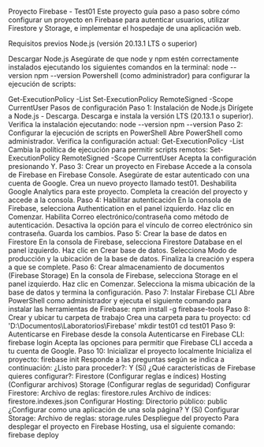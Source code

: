 Proyecto Firebase - Test01
Este proyecto guía paso a paso sobre cómo configurar un proyecto en Firebase para autenticar usuarios, utilizar Firestore y Storage, e implementar el hospedaje de una aplicación web.

Requisitos previos
Node.js (versión 20.13.1 LTS o superior)

Descargar Node.js
Asegúrate de que node y npm estén correctamente instalados ejecutando los siguientes comandos en la terminal:
node --version
npm --version
Powershell (como administrador) para configurar la ejecución de scripts:

Get-ExecutionPolicy -List
Set-ExecutionPolicy RemoteSigned -Scope CurrentUser
Pasos de configuración
Paso 1: Instalación de Node.js
Dirígete a Node.js - Descarga.
Descarga e instala la versión LTS (20.13.1 o superior).
Verifica la instalación ejecutando:
node --version
npm --version
Paso 2: Configurar la ejecución de scripts en PowerShell
Abre PowerShell como administrador.
Verifica la configuración actual:
Get-ExecutionPolicy -List
Cambia la política de ejecución para permitir scripts remotos:
Set-ExecutionPolicy RemoteSigned -Scope CurrentUser
Acepta la configuración presionando Y.
Paso 3: Crear un proyecto en Firebase
Accede a la consola de Firebase en Firebase Console.
Asegúrate de estar autenticado con una cuenta de Google.
Crea un nuevo proyecto llamado test01.
Deshabilita Google Analytics para este proyecto.
Completa la creación del proyecto y accede a la consola.
Paso 4: Habilitar autenticación
En la consola de Firebase, selecciona Authentication en el panel izquierdo.
Haz clic en Comenzar.
Habilita Correo electrónico/contraseña como método de autenticación.
Desactiva la opción para el vínculo de correo electrónico sin contraseña.
Guarda los cambios.
Paso 5: Crear la base de datos en Firestore
En la consola de Firebase, selecciona Firestore Database en el panel izquierdo.
Haz clic en Crear base de datos.
Selecciona Modo de producción y la ubicación de la base de datos.
Finaliza la creación y espera a que se complete.
Paso 6: Crear almacenamiento de documentos (Firebase Storage)
En la consola de Firebase, selecciona Storage en el panel izquierdo.
Haz clic en Comenzar.
Selecciona la misma ubicación de la base de datos y termina la configuración.
Paso 7: Instalar Firebase CLI
Abre PowerShell como administrador y ejecuta el siguiente comando para instalar las herramientas de Firebase:
npm install -g firebase-tools
Paso 8: Crear y ubicar tu carpeta de trabajo
Crea una carpeta para tu proyecto:
cd 'D:\Documentos\Laboratorios\Firebase'
mkdir test01
cd test01
Paso 9: Autenticarse en Firebase desde la consola
Autenticarse en Firebase CLI:
firebase login
Acepta las opciones para permitir que Firebase CLI acceda a tu cuenta de Google.
Paso 10: Inicializar el proyecto localmente
Inicializa el proyecto:
firebase init
Responde a las preguntas según se indica a continuación:
¿Listo para proceder?: Y (Sí)
¿Qué características de Firebase quieres configurar?:
Firestore (Configurar reglas e índices)
Hosting (Configurar archivos)
Storage (Configurar reglas de seguridad)
Configurar Firestore:
Archivo de reglas: firestore.rules
Archivo de índices: firestore.indexes.json
Configurar Hosting:
Directorio público: public
¿Configurar como una aplicación de una sola página? Y (Sí)
Configurar Storage:
Archivo de reglas: storage.rules
Despliegue del proyecto
Para desplegar el proyecto en Firebase Hosting, usa el siguiente comando:
firebase deploy
